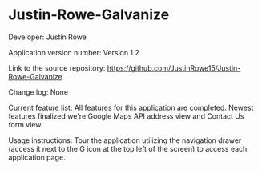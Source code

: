Justin-Rowe-Galvanize
=====================
Developer: Justin Rowe

Application version number: Version 1.2

Link to the source repository: https://github.com/JustinRowe15/Justin-Rowe-Galvanize

Change log: None

Current feature list: All features for this application are completed.  Newest features finalized we're Google Maps API address view and Contact Us form view.

Usage instructions: Tour the application utilizing the navigation drawer (access it next to the G icon at the top left of the screen) to access each application page.

